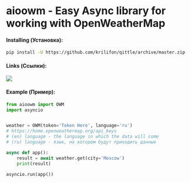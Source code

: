 # aioowm - Easy Async library for working with OpenWeatherMap

#### Installing (Установка):
```sh
pip install -U https://github.com/krilifon/qittle/archive/master.zip
```

#### Links (Ссылки):
<a href="https://vk.me/join/AJQ1d5U7ihh63fJPq9y_NWDO">
    <img src="https://img.shields.io/static/v1?message=Chat%20VKontakte&label=&color=orange">
    
</a>

#### Example (Пример):
```python
from aioowm import OWM
import asyncio


weather = OWM(token='Token Here', language='ru')
# https://home.openweathermap.org/api_keys
# (en) language - the language in which the data will come
# (ru) language - язык, на котором будут приходить данные

async def app():
    result = await weather.get(city='Moscow')
    print(result)

asyncio.run(app())
```